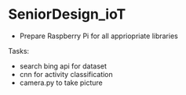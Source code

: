 # SeniorDesign_ioT
- Prepare Raspberry Pi for all appriopriate libraries


Tasks:
- search bing api for dataset
- cnn for activity classification
- camera.py to take picture
